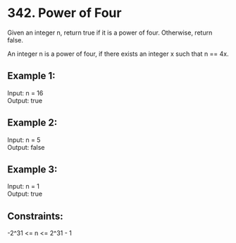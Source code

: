 # 342. Power of Four

Given an integer n, return true if it is a power of four. Otherwise, return false. </br>

An integer n is a power of four, if there exists an integer x such that n == 4x. </br>

## Example 1:

Input: n = 16 </br>
Output: true </br>

## Example 2:

Input: n = 5 </br>
Output: false </br>

## Example 3:

Input: n = 1 </br>
Output: true </br>

## Constraints:

-2^31 <= n <= 2^31 - 1 </br>
